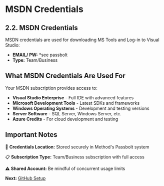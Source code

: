 # MSDN Credentials

## 2.2. MSDN Credentials

MSDN credentials are used for downloading MS Tools and Log-in to Visual Studio:

* **EMAIL/ PW:**    *see passbolt  
* **Type:** Team/Business

## What MSDN Credentials Are Used For

Your MSDN subscription provides access to:

- **Visual Studio Enterprise** - Full IDE with advanced features
- **Microsoft Development Tools** - Latest SDKs and frameworks
- **Windows Operating Systems** - Development and testing versions
- **Server Software** - SQL Server, Windows Server, etc.
- **Azure Credits** - For cloud development and testing

## Important Notes

🔐 **Credentials Location:** Stored securely in Method's Passbolt system

📋 **Subscription Type:** Team/Business subscription with full access

⚠️ **Shared Account:** Be mindful of concurrent usage limits

**Next:** [GitHub Setup](../github-setup/README.md)
